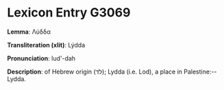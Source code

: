 # Lexicon Entry G3069

**Lemma**: Λύδδα

**Transliteration (xlit)**: Lýdda

**Pronunciation**: lud'-dah

**Description**:
of Hebrew origin (לֹד); Lydda (i.e. Lod), a place in Palestine:--Lydda.

